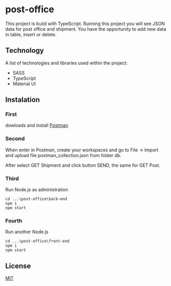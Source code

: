 # post-office

This project is build with TypeScript. Running this project you will see JSON data for post office and shipment. You have the opportunity to add new data in table, insert or delete.

## Technology

A list of technologies and libraries used within the project:

- SASS
- TypeScript
- Material UI

## Instalation

### First 
dowloads and install [Postman](https://www.postman.com/downloads/)

### Second
When enter in Postman, create your workspaces and go to File -> Import and 
upload file postman_collection.json from folder db.

After select GET Shipment and click button SEND, the same for GET Post.

### Third
Run Node.js as administration
```
cd ...\post-office\back-end
npm i
npm start
```

### Fourth
Run another Node.js
```
cd ...\post-office\front-end
npm i
npm start
```

## License
[MIT](https://choosealicense.com/licenses/mit/)